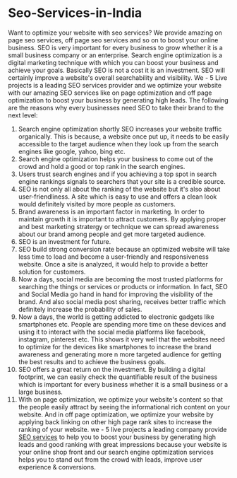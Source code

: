# Seo-Services-in-India
Want to optimize your website with seo services? We provide amazing on page seo services, off page seo services and so on to boost your online business.
SEO is very important for every business to grow whether it is a small business company or an enterprise. Search engine optimization is a digital marketing technique with which you can boost your business and achieve your goals. Basically SEO is not a cost it is an investment. SEO will certainly improve a website's overall searchability and visibility. We - 5 Live projects is a leading SEO services provider and we optimize your website with our amazing SEO services like on page optimization and off page optimization to boost your business by generating high leads.
The following are the reasons why every businesses need SEO to take their brand to the next level:
1. Search engine optimization shortly SEO increases your website traffic organically. This is because, a website once put up, it needs to be easily accessible to the target audience when they look up from the search engines like google, yahoo, bing etc.
2. Search engine optimization helps your business to come out of the crowd and hold a good or top rank in the search engines.
3. Users trust search engines and if you achieving a top spot in search engine rankings signals to searchers that your site is a credible source.
4. SEO is not only all about the ranking of the website but it's also about user-friendliness. A site which is easy to use and offers a clean look would definitely visited by more people as customers.
5. Brand awareness is an important factor in marketing. In order to maintain growth it is important to attract customers. By applying proper and best marketing stratergy or technique we can spread awareness about our brand among people and get more targeted audience.
6. SEO is an investment for future. 
7. SEO build strong conversion rate because an optimized website will take less time to load and become a user-friendly and responsiveness website. Once a site is analyzed, it would help to provide a better solution for customers.
8. Now a days, social media are becoming the most trusted platforms for searching the things or services or products or information. In fact, SEO and Social Media go hand in hand for improving the visibility of the brand. And also social media post sharing, receives better traffic which definitely increase the probability of sales.
9. Now a days, the world is getting addicted to electronic gadgets like smartphones etc. People are spending more time on these devices and using it to interact with the social media platforms like facebook, instagram, pinterest etc. This shows it very well that the websites need to optimize for the devices like smartphones to increase the brand awareness and generating more n more targeted audience for getting the best results and to achieve the business goals.
10. SEO offers a great return on the investment. By building a digital footprint, we can easily check the quantifiable result of the business which is important for every business whether it is a small business or a large business.
11. With on page optimization, we optimize your website's content so that the people easily attract by seeing the informational rich content on your website. And in off page optimization, we optimize your website by applying back linking on other high page rank sites to increase the ranking of your website.
we - 5 live projects a leading company provide  <a href="http://www.5liveprojects.website">SEO services</a> to help you to boost your business by generating high leads and good ranking with great impressions because your website is your online shop front and our search engine optimization services helps you to stand out from the crowd with leads, improve user experience & conversions. 
